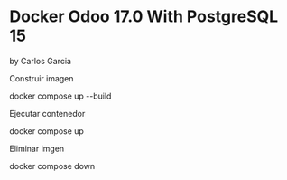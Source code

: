 # Docker Odoo 17.0 With PostgreSQL 15
by Carlos Garcia

Construir imagen

docker compose up --build

Ejecutar contenedor

docker compose up


Eliminar imgen

docker compose down
